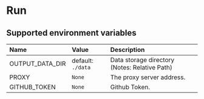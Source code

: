 # Run

## Supported environment variables

| Name            | Value             | Description                                   |
| :-------------- | :---------------- | :-------------------------------------------- |
| OUTPUT_DATA_DIR | default: `./data` | Data storage directory (Notes: Relative Path) |
| PROXY           | `None`            | The proxy server address.                     |
| GITHUB_TOKEN    | `None`            | Github Token.                                 |
